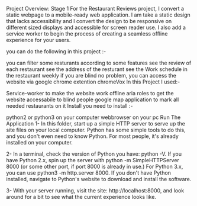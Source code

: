 Project Overview: Stage 1
For the Restaurant Reviews project, I convert a static webpage to a mobile-ready web application. I am take a static design that lacks accessibility and I convert the design to be responsive on different sized displays and accessible for screen reader use. I also add a service worker to begin the process of creating a seamless offline experience for your users.

you can do the following in this project :-

you can filter some resturants according to some features
see the review of each restaurant
see the address of the resturant
see the Work schedule in the restaurant weekly
if you are blind no problem, you can access the website via google chrome extention chromeVox
In this Project I used:-

Service-worker to make the website work offline
aria roles to get the website accessabile to blind people
google map application to mark all needed restaurants on it
Install
you need to install :-

python2 or python3 on your computer
webbrowser on your pc
Run The Application
1- In this folder, start up a simple HTTP server to serve up the site files on your local computer. Python has some simple tools to do this, and you don't even need to know Python. For most people, it's already installed on your computer.

2- In a terminal, check the version of Python you have: python -V. If you have Python 2.x, spin up the server with python -m SimpleHTTPServer 8000 (or some other port, if port 8000 is already in use.) For Python 3.x, you can use python3 -m http.server 8000. If you don't have Python installed, navigate to Python's website to download and install the software.

3- With your server running, visit the site: http://localhost:8000, and look around for a bit to see what the current experience looks like.
